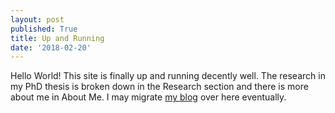 ```yaml
---
layout: post
published: True
title: Up and Running
date: '2018-02-20'
---
```


Hello World! This site is finally up and running decently well. The research in my PhD thesis is broken down in the Research
section and there is more about me in About Me. I may migrate [my blog](http://booseblog.blogspot.com) over here eventually.
